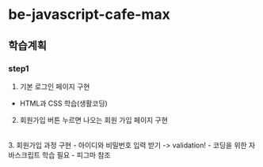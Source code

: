 # be-javascript-cafe-max

## 학습계획 
### step1
1. 기본 로그인 페이지 구현
- HTML과 CSS 학습(생활코딩)
2. 회원가입 버튼 누르면 나오는 회원 가입 페이지 구현<br>
<br>
3. 회원가입 과정 구현
- 아이디와 비밀번호 입력 받기 -> validation! 
- 코딩을 위한 자바스크립트 학습 필요
- 피그마 참조

